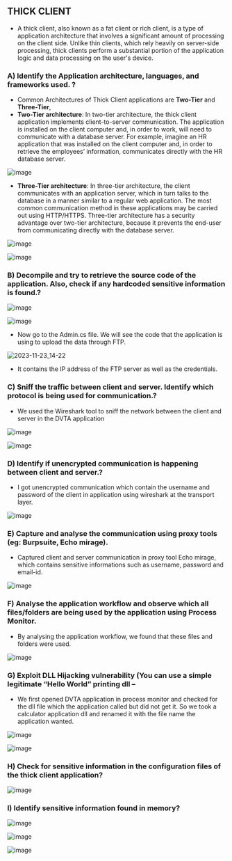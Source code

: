 ## THICK CLIENT

  -  A thick client, also known as a fat client or rich client, is a type of application architecture that involves a significant amount of processing on the client side. Unlike thin clients, which rely heavily on server-side processing, thick clients perform a substantial portion of the application logic and data processing on the user's device.

### A)  Identify the Application architecture, languages, and frameworks used. ? 

  -  Common Architectures of Thick Client applications are **Two-Tier** and **Three-Tier**,
  -  **Two-Tier architecture**:   In two-tier architecture, the thick client application implements client-to-server communication. The application is installed on the client computer and, in order to work, will need to communicate with a database server. For example, imagine an HR application that was installed on the client computer and, in order to retrieve the employees’ information, communicates directly with the HR database server.

  ![image](https://github.com/rahulr98/Secure-Systems-Engineering/assets/116432525/2ed99b3e-5fda-4df4-8b6a-def664527a49)
  
  -  **Three-Tier architecture**:  In three-tier architecture, the client communicates with an application server, which in turn talks to the database in a manner similar to a regular web application. The most common communication method in these applications may be carried out using HTTP/HTTPS. Three-tier architecture has a security advantage over two-tier architecture, because it prevents the end-user from communicating directly with the database server.

  ![image](https://github.com/rahulr98/Secure-Systems-Engineering/assets/116432525/80fd4a9e-671a-4f24-8b5d-ee5295cc6785)

  ![image](https://github.com/rahulr98/Secure-Systems-Engineering/assets/116432525/cc4f56e0-ed5b-40f3-9418-936293b88596)

### B)	Decompile and try to retrieve the source code of the application. Also, check if any hardcoded sensitive information is found.? 

  ![image](https://github.com/rahulr98/Secure-Systems-Engineering/assets/116432525/728a7695-f7db-44a7-b094-d5c19eac1596)

  ![image](https://github.com/rahulr98/Secure-Systems-Engineering/assets/116432525/bb386ecd-d74f-4037-8709-49d4a11fc44d)

  -  Now go to the Admin.cs file. We will see the code that the application is using to upload the data through FTP.

  ![2023-11-23_14-22](https://github.com/rahulr98/Secure-Systems-Engineering/assets/116432525/c0be36a1-357b-4e6f-bc83-e21a0bcba4b2)
  -  It contains the IP address of the FTP server as well as the credentials.

### C)	 Sniff the traffic between client and server. Identify which protocol is being used for communication.?

  - We used the Wireshark tool to sniff the network between the client and server in the DVTA application

  ![image](https://github.com/rahulr98/Secure-Systems-Engineering/assets/116432525/8edb2d1f-980f-4ffe-9954-f9facbbd13e0)

  ![image](https://github.com/rahulr98/Secure-Systems-Engineering/assets/116432525/312a8e4c-9c3a-4b4b-b1a3-01191a570b7e)

### D)	Identify if unencrypted communication is happening between client and server.?

  -  I got unencrypted  communication which contain the username and password of the client in application using wireshark at the transport layer.

  ![image](https://github.com/rahulr98/Secure-Systems-Engineering/assets/116432525/c653d113-1517-4052-a6fc-5b20e18591ab)

### E)  Capture and analyse the communication using proxy tools (eg: Burpsuite, Echo mirage). 

  -  Captured client and server communication in proxy tool Echo mirage, which contains sensitive informations such as username, password and email-id.

  ![image](https://github.com/rahulr98/Secure-Systems-Engineering/assets/116432525/21e9893a-0c34-4863-a83d-f82c9bf06bd4)

### F) Analyse the application workflow and observe which all files/folders are being used by the application using Process Monitor.

  -  By analysing the application workflow, we found that these files and folders were used.

  ![image](https://github.com/rahulr98/Secure-Systems-Engineering/assets/116432525/c5401bcd-7ee8-4c76-bae5-23edbd997253)

### G)  Exploit DLL Hijacking vulnerability (You can use a simple legitimate “Hello World” printing dll –

  - We first opened DVTA application in process monitor and checked for the dll file which the application called but did not get it. So we took a calculator application dll and renamed it with the file name the application wanted.

  ![image](https://github.com/rahulr98/Secure-Systems-Engineering/assets/116432525/c77c70a7-561c-4a4b-9db9-0eeb199610a3)

  ![image](https://github.com/rahulr98/Secure-Systems-Engineering/assets/116432525/41655ed0-c610-4604-9c4b-cf9911be68ec)

### H)  Check for sensitive information in the configuration files of the thick client application? 

![image](https://github.com/rahulr98/Secure-Systems-Engineering/assets/116432525/72f0ba09-8441-4e11-867d-2821ee67a9dc)

###  I)  Identify sensitive information found in memory? 

![image](https://github.com/rahulr98/Secure-Systems-Engineering/assets/116432525/a62f7fd1-50f7-4f99-8b1a-e5b4eaf6a62c)

![image](https://github.com/rahulr98/Secure-Systems-Engineering/assets/116432525/a84589db-06b1-40b4-b49f-367cb97376e9)

![image](https://github.com/rahulr98/Secure-Systems-Engineering/assets/116432525/8be8f9eb-f847-4394-a224-1027e77dada5)
